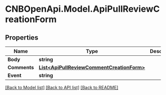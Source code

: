 # CNBOpenApi.Model.ApiPullReviewCreationForm

## Properties

Name | Type | Description | Notes
------------ | ------------- | ------------- | -------------
**Body** | **string** |  | [optional] 
**Comments** | [**List&lt;ApiPullReviewCommentCreationForm&gt;**](ApiPullReviewCommentCreationForm.md) |  | [optional] 
**Event** | **string** |  | [optional] 

[[Back to Model list]](../../README.md#documentation-for-models) [[Back to API list]](../../README.md#documentation-for-api-endpoints) [[Back to README]](../../README.md)

